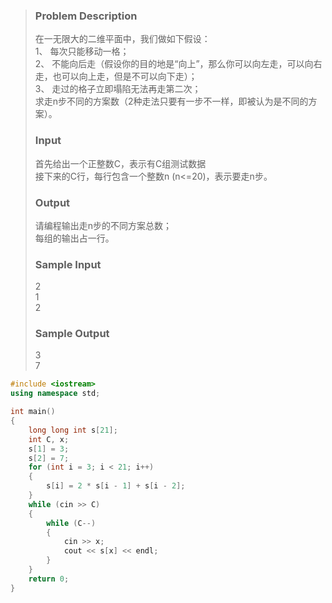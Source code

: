 >### Problem Description
>在一无限大的二维平面中，我们做如下假设：<br>
>1、  每次只能移动一格；<br>
>2、  不能向后走（假设你的目的地是“向上”，那么你可以向左走，可以向右走，也可以向上走，但是不可以向下走）；<br>
>3、  走过的格子立即塌陷无法再走第二次；<br>
>求走n步不同的方案数（2种走法只要有一步不一样，即被认为是不同的方案）。<br>
>### Input
>首先给出一个正整数C，表示有C组测试数据<br>
>接下来的C行，每行包含一个整数n (n<=20)，表示要走n步。<br>
>### Output
>请编程输出走n步的不同方案总数；<br>
>每组的输出占一行。<br>
>### Sample Input
>2<br>
>1<br>
>2<br>
>### Sample Output
>3<br>
>7<br>

```cpp
#include <iostream>
using namespace std;

int main()
{
    long long int s[21];
    int C, x;
    s[1] = 3;
    s[2] = 7;
    for (int i = 3; i < 21; i++)
    {
        s[i] = 2 * s[i - 1] + s[i - 2];
    }
    while (cin >> C)
    {
        while (C--)
        {
            cin >> x;
            cout << s[x] << endl;
        }
    }
    return 0;
}
```
